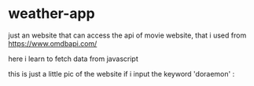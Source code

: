# weather-app
just an website that can access the api of movie website, that i used from https://www.omdbapi.com/

here i learn to fetch data from javascript

this is just a little pic of the website if i input the keyword 'doraemon' :
